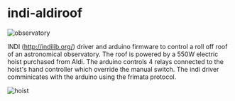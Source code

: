 # indi-aldiroof

![observatory](https://pbs.twimg.com/media/CFelQpDW0AEEALn.jpg)

INDI (http://indilib.org/) driver and arduino firmware to control a roll off roof of an astronomical observatory.
The roof is powered by a 550W electric hoist purchased from Aldi.
The arduino controls 4 relays connected to the hoist's hand controller which override the manual switch.
The indi driver comminicates with the arduino using the frimata protocol.



![hoist](https://customerservice.aldi.co.uk/warranties/images/products/ThuJan22161226UTC2009.jpg)
